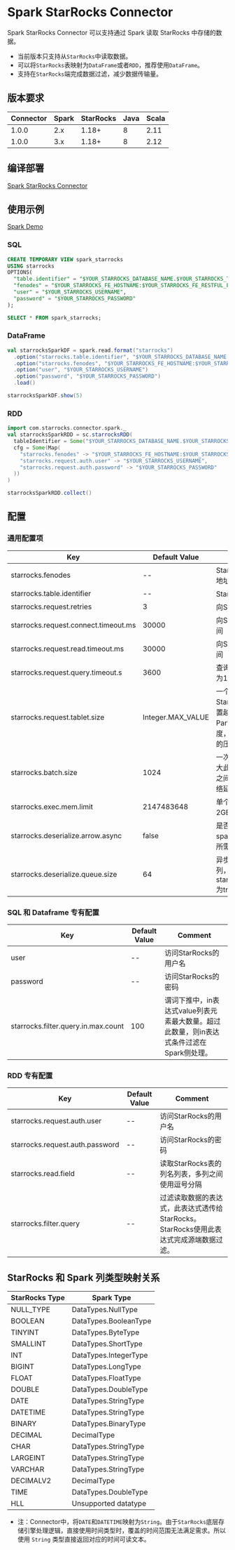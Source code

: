 # Spark StarRocks Connector

Spark StarRocks Connector 可以支持通过 Spark 读取 StarRocks 中存储的数据。

- 当前版本只支持从`StarRocks`中读取数据。
- 可以将`StarRocks`表映射为`DataFrame`或者`RDD`，推荐使用`DataFrame`。
- 支持在`StarRocks`端完成数据过滤，减少数据传输量。

## 版本要求

| Connector | Spark | StarRocks | Java | Scala |
| --------- | ----- | --------- | ---- | ----- |
| 1.0.0     | 2.x   | 1.18+     | 8    | 2.11  |
| 1.0.0     | 3.x   | 1.18+     | 8    | 2.12  |

## 编译部署

[Spark StarRocks Connector](https://github.com/StarRocks/spark-starrocks-connector/blob/main/docs/spark-starrocks-connector.md)

## 使用示例

[Spark Demo](https://github.com/StarRocks/demo/tree/master/SparkDemo)

### SQL

```sql
CREATE TEMPORARY VIEW spark_starrocks
USING starrocks
OPTIONS(
  "table.identifier" = "$YOUR_STARROCKS_DATABASE_NAME.$YOUR_STARROCKS_TABLE_NAME",
  "fenodes" = "$YOUR_STARROCKS_FE_HOSTNAME:$YOUR_STARROCKS_FE_RESTFUL_PORT",
  "user" = "$YOUR_STARROCKS_USERNAME",
  "password" = "$YOUR_STARROCKS_PASSWORD"
);

SELECT * FROM spark_starrocks;
```

### DataFrame

```scala
val starrocksSparkDF = spark.read.format("starrocks")
  .option("starrocks.table.identifier", "$YOUR_STARROCKS_DATABASE_NAME.$YOUR_STARROCKS_TABLE_NAME")
  .option("starrocks.fenodes", "$YOUR_STARROCKS_FE_HOSTNAME:$YOUR_STARROCKS_FE_RESTFUL_PORT")
  .option("user", "$YOUR_STARROCKS_USERNAME")
  .option("password", "$YOUR_STARROCKS_PASSWORD")
  .load()

starrocksSparkDF.show(5)
```

### RDD

```scala
import com.starrocks.connector.spark._
val starrocksSparkRDD = sc.starrocksRDD(
  tableIdentifier = Some("$YOUR_STARROCKS_DATABASE_NAME.$YOUR_STARROCKS_TABLE_NAME"),
  cfg = Some(Map(
    "starrocks.fenodes" -> "$YOUR_STARROCKS_FE_HOSTNAME:$YOUR_STARROCKS_FE_RESTFUL_PORT",
    "starrocks.request.auth.user" -> "$YOUR_STARROCKS_USERNAME",
    "starrocks.request.auth.password" -> "$YOUR_STARROCKS_PASSWORD"
  ))
)

starrocksSparkRDD.collect()
```

## 配置

### 通用配置项

| Key                                  | Default Value     | Comment                                                      |
| ------------------------------------ | ----------------- | ------------------------------------------------------------ |
| starrocks.fenodes                    | --                | StarRocks FE http 地址，支持多个地址，使用逗号分隔            |
| starrocks.table.identifier           | --                | StarRocks 表名，如：db1.tbl1                                 |
| starrocks.request.retries            | 3                 | 向StarRocks发送请求的重试次数                                    |
| starrocks.request.connect.timeout.ms | 30000             | 向StarRocks发送请求的连接超时时间                                |
| starrocks.request.read.timeout.ms    | 30000             | 向StarRocks发送请求的读取超时时间                                |
| starrocks.request.query.timeout.s    | 3600              | 查询StarRocks的超时时间，默认值为1小时，-1表示无超时限制             |
| starrocks.request.tablet.size        | Integer.MAX_VALUE | 一个RDD Partition对应的StarRocks Tablet个数。此数值设置越小，则会生成越多的Partition。从而提升Spark侧的并行度，但同时会对StarRocks造成更大的压力。 |
| starrocks.batch.size                 | 1024              | 一次从BE读取数据的最大行数。增大此数值可减少Spark与StarRocks之间建立连接的次数。从而减轻网络延迟所带来的的额外时间开销。 |
| starrocks.exec.mem.limit             | 2147483648        | 单个查询的内存限制。默认为 2GB，单位为字节                      |
| starrocks.deserialize.arrow.async    | false             | 是否支持异步转换Arrow格式到spark-starrocks-connector迭代所需的RowBatch                 |
| starrocks.deserialize.queue.size     | 64                | 异步转换Arrow格式的内部处理队列，当starrocks.deserialize.arrow.async为true时生效        |

### SQL 和 Dataframe 专有配置

| Key                                 | Default Value | Comment                                                      |
| ----------------------------------- | ------------- | ------------------------------------------------------------ |
| user                                | --            | 访问StarRocks的用户名                                            |
| password                            | --            | 访问StarRocks的密码                                              |
| starrocks.filter.query.in.max.count | 100           | 谓词下推中，in表达式value列表元素最大数量。超过此数量，则in表达式条件过滤在Spark侧处理。 |

### RDD 专有配置

| Key                             | Default Value | Comment                                                      |
| ------------------------------- | ------------- | ------------------------------------------------------------ |
| starrocks.request.auth.user     | --            | 访问StarRocks的用户名                                            |
| starrocks.request.auth.password | --            | 访问StarRocks的密码                                              |
| starrocks.read.field            | --            | 读取StarRocks表的列名列表，多列之间使用逗号分隔                  |
| starrocks.filter.query          | --            | 过滤读取数据的表达式，此表达式透传给StarRocks。StarRocks使用此表达式完成源端数据过滤。 |

## StarRocks 和 Spark 列类型映射关系

| StarRocks Type | Spark Type            |
| -------------- | --------------------- |
| NULL_TYPE      | DataTypes.NullType    |
| BOOLEAN        | DataTypes.BooleanType |
| TINYINT        | DataTypes.ByteType    |
| SMALLINT       | DataTypes.ShortType   |
| INT            | DataTypes.IntegerType |
| BIGINT         | DataTypes.LongType    |
| FLOAT          | DataTypes.FloatType   |
| DOUBLE         | DataTypes.DoubleType  |
| DATE           | DataTypes.StringType  |
| DATETIME       | DataTypes.StringType  |
| BINARY         | DataTypes.BinaryType  |
| DECIMAL        | DecimalType           |
| CHAR           | DataTypes.StringType  |
| LARGEINT       | DataTypes.StringType  |
| VARCHAR        | DataTypes.StringType  |
| DECIMALV2      | DecimalType           |
| TIME           | DataTypes.DoubleType  |
| HLL            | Unsupported datatype  |

- 注：Connector中，将`DATE`和`DATETIME`映射为`String`。由于`StarRocks`底层存储引擎处理逻辑，直接使用时间类型时，覆盖的时间范围无法满足需求。所以使用 `String` 类型直接返回对应的时间可读文本。
